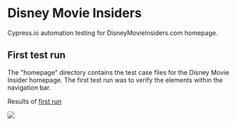 # Disney Movie Insiders
Cypress.io automation testing for DisneyMovieInsiders.com homepage.

## First test run
The "homepage" directory contains the test case files for the Disney Movie Insider homepage.
The first test run was to verify the elements within the navigation bar.

Results of [first run](https://dashboard.cypress.io/projects/8frjna/runs/1/specs/e9ab5074-d50d-420b-b588-288d8f0c85fe/stdout?utm_source=Dashboard&utm_medium=Share+URL&utm_campaign=Output)

![](disney-navigation.spec.js.gif)
